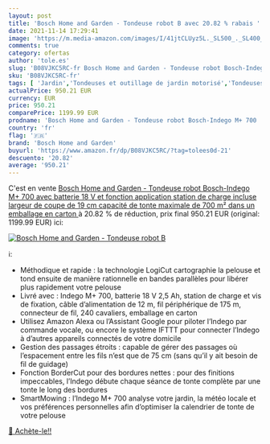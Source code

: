 ```yaml
---
layout: post
title: 'Bosch Home and Garden - Tondeuse robot B avec 20.82 % rabais '
date: 2021-11-14 17:29:41
image: 'https://m.media-amazon.com/images/I/41jtCLUyz5L._SL500_._SL400_.jpg'
comments: true
category: ofertas
author: 'tole.es'
slug: 'B08VJKC5RC-fr Bosch Home and Garden - Tondeuse robot Bosch-Indego M+ 700...'
sku: 'B08VJKC5RC-fr'
tags: [ 'Jardin','Tondeuses et outillage de jardin motorisé','Tondeuses et tracteurs','Tondeuses robot','bosch home and garden', ]
actualPrice: 950.21 EUR
currency: EUR
price: 950.21
comparePrice: 1199.99 EUR
prodname: 'Bosch Home and Garden - Tondeuse robot Bosch-Indego M+ 700  avec batterie 18 V et fonction application station de charge incluse  largeur de coupe de 19 cm  capacité de tonte maximale de 700 m² dans un emballage en carton '
country: 'fr'
flag: '🇫🇷'
brand: 'Bosch Home and Garden'
buyurl: 'https://www.amazon.fr/dp/B08VJKC5RC/?tag=tolees0d-21'
descuento: '20.82'
average: '950.21'
---
```


C'est en vente [Bosch Home and Garden - Tondeuse robot Bosch-Indego M+ 700  avec batterie 18 V et fonction application station de charge incluse  largeur de coupe de 19 cm  capacité de tonte maximale de 700 m² dans un emballage en carton ](https://www.amazon.fr/dp/B08VJKC5RC/?tag=tolees0d-21)  à  20.82 % de réduction, prix final  950.21 EUR (original: 1199.99 EUR) ici:

[![Bosch Home and Garden - Tondeuse robot B](https://m.media-amazon.com/images/I/41jtCLUyz5L._SL500_._SL400_.jpg)](https://www.amazon.fr/dp/B08VJKC5RC/?tag=tolees0d-21)

ℹ️:

- Méthodique et rapide : la technologie LogiCut cartographie la pelouse et tond ensuite de manière rationnelle en bandes parallèles pour libérer plus rapidement votre pelouse
- Livré avec : Indego M+ 700, batterie 18 V 2,5 Ah, station de charge et vis de fixation, câble d’alimentation de 12 m, fil périphérique de 175 m, connecteur de fil, 240 cavaliers, emballage en carton
- Utilisez Amazon Alexa ou l’Assistant Google pour piloter l’Indego par commande vocale, ou encore le système IFTTT pour connecter l’Indego à d’autres appareils connectés de votre domicile
- Gestion des passages étroits : capable de gérer des passages où l’espacement entre les fils n’est que de 75 cm (sans qu’il y ait besoin de fil de guidage)
- Fonction BorderCut pour des bordures nettes : pour des finitions impeccables, l’Indego débute chaque séance de tonte complète par une tonte le long des bordures
- SmartMowing : l’Indego M+ 700 analyse votre jardin, la météo locale et vos préférences personnelles afin d’optimiser la calendrier de tonte de votre pelouse

[🛒 Achète-le!!](https://www.amazon.fr/dp/B08VJKC5RC/?tag=tolees0d-21)
